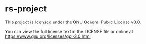 # rs-project
















This project is licensed under the GNU General Public License v3.0.

You can view the full license text in the LICENSE file or online at
https://www.gnu.org/licenses/gpl-3.0.html.